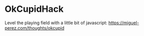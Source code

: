 OkCupidHack
===========

Level the playing field with a little bit of javascript: https://miguel-perez.com/thoughts/okcupid
